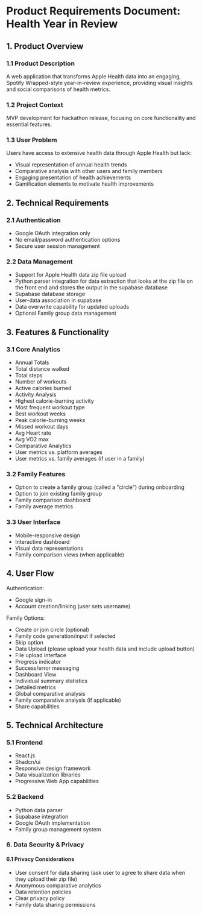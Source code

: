 # Product Requirements Document: Health Year in Review

## 1. Product Overview

### 1.1 Product Description

A web application that transforms Apple Health data into an engaging, Spotify Wrapped-style year-in-review experience, providing visual insights and social comparisons of health metrics.

### 1.2 Project Context
MVP development for hackathon release, focusing on core functionality and essential features.

### 1.3 User Problem

Users have access to extensive health data through Apple Health but lack:
- Visual representation of annual health trends
- Comparative analysis with other users and family members
- Engaging presentation of health achievements
- Gamification elements to motivate health improvements

## 2. Technical Requirements

### 2.1 Authentication
- Google OAuth integration only
- No email/password authentication options
- Secure user session management

### 2.2 Data Management
- Support for Apple Health data zip file upload
- Python parser integration for data extraction that looks at the zip file on the front end and stores the output in the supabase database
- Supabase database storage
- User-data association in supabase
- Data overwrite capability for updated uploads
- Optional Family group data management

## 3. Features & Functionality

### 3.1 Core Analytics
- Annual Totals
- Total distance walked
- Total steps
- Number of workouts
- Active calories burned
- Activity Analysis
- Highest calorie-burning activity
- Most frequent workout type
- Best workout weeks
- Peak calorie-burning weeks
- Missed workout days
- Avg Heart rate
- Avg VO2 max
- Comparative Analytics
- User metrics vs. platform averages
- User metrics vs. family averages (if user in a family)

### 3.2 Family Features
- Option to create a family group (called a "circle") during onboarding
- Option to join existing family group
- Family comparison dashboard
- Family average metrics

### 3.3 User Interface
- Mobile-responsive design
- Interactive dashboard
- Visual data representations
- Family comparison views (when applicable)

## 4. User Flow

Authentication:
- Google sign-in
- Account creation/linking (user sets username)

Family Options:
- Create or join circle (optional)
- Family code generation/input if selected
- Skip option
- Data Upload (please upload your health data and include upload button)
- File upload interface
- Progress indicator
- Success/error messaging
- Dashboard View
- Individual summary statistics
- Detailed metrics
- Global comparative analysis
- Family comparative analysis (if applicable)
- Share capabilities

## 5. Technical Architecture

### 5.1 Frontend
- React.js
- Shadcn/ui
- Responsive design framework
- Data visualization libraries
- Progressive Web App capabilities

### 5.2 Backend
- Python data parser
- Supabase integration
- Google OAuth implementation
- Family group management system

### 6. Data Security & Privacy

#### 6.1 Privacy Considerations
- User consent for data sharing (ask user to agree to share data when they upload their zip file)
- Anonymous comparative analytics
- Data retention policies
- Clear privacy policy
- Family data sharing permissions
